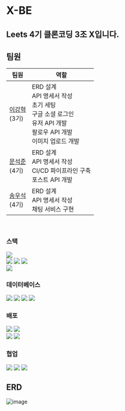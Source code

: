 # X-BE

## Leets 4기 클론코딩 3조 X입니다.



## 팀원
| 팀원                                                                   | 역할                                                                                    |
|----------------------------------------------------------------------|---------------------------------------------------------------------------------------|
| <a href="https://github.com/hyxklee" target="_blank">이강혁</a><br>(3기) | ERD 설계<br>API 명세서 작성<br>초기 세팅<br>구글 소셜 로그인<br>유저 API 개발<br>팔로우 API 개발 <br> 이미지 업로드 개발 |
| <a href="https://github.com/seokjun01" target="_blank">문석준</a><br>(4기) | ERD 설계<br>API 명세서 작성<br>CI/CD 파이프라인 구축 <br>포스트 API 개발                                
| <a href="https://github.com/koreaioi" target="_blank">송우석</a><br>(4기) | ERD 설계<br>API 명세서 작성<br>채팅 서비스 구현                                                     |



<br>

### 스택

<img src="https://img.shields.io/badge/java-007396?style=for-the-badge&logo=java&logoColor=white"/><br>
<img src="https://img.shields.io/badge/springboot-6DB33F?style=for-the-badge&logo=springboot&logoColor=white"/>
<img src="https://img.shields.io/badge/spring security-6DB33F?style=for-the-badge&logo=springsecurity&logoColor=white"/>
<img src="https://img.shields.io/badge/spring data JPA-6DB33F?style=for-the-badge&logo=&logoColor=white"/><br>
<img src="https://img.shields.io/badge/WebSocket-010101?style=for-the-badge&logo=&logoColor=white"/><br>

### 데이터베이스
<img src="https://img.shields.io/badge/mysql-4479A1?style=for-the-badge&logo=mysql&logoColor=white"/>
<img src="https://img.shields.io/badge/Redis-569A31?style=for-the-badge&logo=redis&logoColor=white"/>
<img src="https://img.shields.io/badge/MongoDB-47A248?style=for-the-badge&logo=mongodb&logoColor=white"/>
<img src="https://img.shields.io/badge/AWS S3-569A31?style=for-the-badge&logo=amazons3&logoColor=white"/>


<br>

### 배포
<img src="https://img.shields.io/badge/AWS EC2-FF9900?style=for-the-badge&logo=amazonec2&logoColor=white"/>
<img src="https://img.shields.io/badge/AWS RDS-527FFF?style=for-the-badge&logo=amazonrds&logoColor=white"/><br>
<img src="https://img.shields.io/badge/Github Actions-2088FF?style=for-the-badge&logo=githubactions&logoColor=white"/>
<img src="https://img.shields.io/badge/Docker-2496ED?style=for-the-badge&logo=docker&logoColor=white"/>
<br>

### 협업
<img src="https://img.shields.io/badge/Notion-000000?style=for-the-badge&logo=notion&logoColor=white"/> <img src="https://img.shields.io/badge/github-181717?style=for-the-badge&logo=github&logoColor=white"/>
<img src="https://img.shields.io/badge/discord-5865F2?style=for-the-badge&logo=discord&logoColor=white"/>


## ERD
![image](https://github.com/user-attachments/assets/0b661f0c-dfbd-4283-8a8e-19269a28e413)